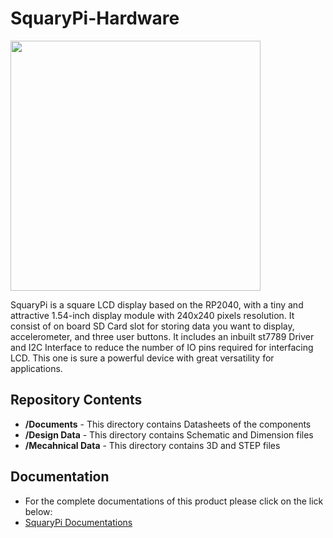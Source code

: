 # SquaryPi-Hardware

<img src ="https://cdn.shopify.com/s/files/1/1217/2104/products/1_5874b3b5-2a2f-453e-bf54-abbf2a26acb9.png?v=1670307456&width=600" height=400 />

SquaryPi is a square LCD display based on the RP2040, with a tiny and attractive 1.54-inch display module with 240x240 pixels resolution. It consist of on board SD Card slot for storing data you want to display, accelerometer, and three user buttons. It includes an inbuilt st7789 Driver and I2C Interface to reduce the number of IO pins required for interfacing LCD. This one is sure a powerful device with great versatility for applications. 

## Repository Contents

* **/Documents** - This directory contains Datasheets of the components
* **/Design Data** - This directory contains Schematic and Dimension files
* **/Mecahnical Data** - This directory contains 3D and STEP files

## Documentation

* For the complete documentations of this product please click on the lick below:
* [SquaryPi Documentations](https://github.com/sbcshop/SquaryFi)
